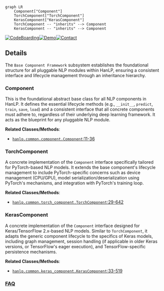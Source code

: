 ```mermaid
graph LR
    Component["Component"]
    TorchComponent["TorchComponent"]
    KerasComponent["KerasComponent"]
    TorchComponent -- "inherits" --> Component
    KerasComponent -- "inherits" --> Component
```

[![CodeBoarding](https://img.shields.io/badge/Generated%20by-CodeBoarding-9cf?style=flat-square)](https://github.com/CodeBoarding/CodeBoarding)[![Demo](https://img.shields.io/badge/Try%20our-Demo-blue?style=flat-square)](https://www.codeboarding.org/demo)[![Contact](https://img.shields.io/badge/Contact%20us%20-%20contact@codeboarding.org-lightgrey?style=flat-square)](mailto:contact@codeboarding.org)

## Details

The `Base Component Framework` subsystem establishes the foundational structure for all pluggable NLP modules within HanLP, ensuring a consistent interface and lifecycle management through an inheritance hierarchy.

### Component
This is the foundational abstract base class for all NLP components in HanLP. It defines the essential lifecycle methods (e.g., `__init__`, `predict`, `train`, `save`, `load`) and a consistent interface that all concrete components must adhere to, regardless of their underlying deep learning framework. It acts as the blueprint for any pluggable NLP module.


**Related Classes/Methods**:

- <a href="https://github.com/hankcs/HanLP/blob/master/hanlp/common/component.py#L11-L36" target="_blank" rel="noopener noreferrer">`hanlp.common.component.Component`:11-36</a>


### TorchComponent
A concrete implementation of the `Component` interface specifically tailored for PyTorch-based NLP models. It extends the base component's lifecycle management to include PyTorch-specific concerns such as device management (CPU/GPU), model serialization/deserialization using PyTorch's mechanisms, and integration with PyTorch's training loop.


**Related Classes/Methods**:

- <a href="https://github.com/hankcs/HanLP/blob/master/hanlp/common/torch_component.py#L29-L642" target="_blank" rel="noopener noreferrer">`hanlp.common.torch_component.TorchComponent`:29-642</a>


### KerasComponent
A concrete implementation of the `Component` interface designed for Keras/TensorFlow 2.x-based NLP models. Similar to `TorchComponent`, it adapts the generic component lifecycle to the specifics of Keras models, including graph management, session handling (if applicable in older Keras versions, or TensorFlow's eager execution), and TensorFlow-specific persistence mechanisms.


**Related Classes/Methods**:

- <a href="https://github.com/hankcs/HanLP/blob/master/hanlp/common/keras_component.py#L33-L519" target="_blank" rel="noopener noreferrer">`hanlp.common.keras_component.KerasComponent`:33-519</a>




### [FAQ](https://github.com/CodeBoarding/GeneratedOnBoardings/tree/main?tab=readme-ov-file#faq)